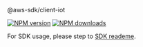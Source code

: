 @aws-sdk/client-iot

[![NPM version](https://img.shields.io/npm/v/@aws-sdk/client-iot/beta.svg)](https://www.npmjs.com/package/@aws-sdk/client-iot)
[![NPM downloads](https://img.shields.io/npm/dm/@aws-sdk/client-iot.svg)](https://www.npmjs.com/package/@aws-sdk/client-iot)

For SDK usage, please step to [SDK reademe](https://github.com/aws/aws-sdk-js-v3).
